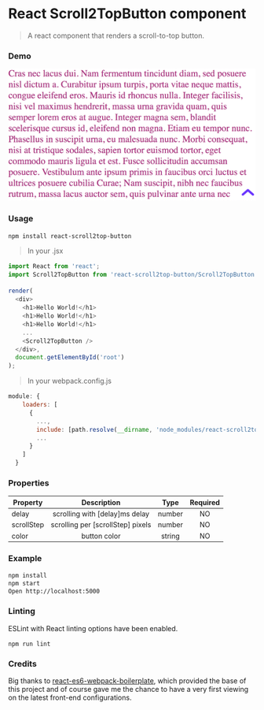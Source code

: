 # React Scroll2TopButton component
> A react component that renders a scroll-to-top button.

### Demo
<p align="center">
  <img  src="demo.gif" alt="Demo" />
</p>

### Usage

    npm install react-scroll2top-button    

> In your .jsx

```javascript
import React from 'react';
import Scroll2TopButton from 'react-scroll2top-button/Scroll2TopButton';

render(
  <div>
    <h1>Hello World!</h1>
    <h1>Hello World!</h1>
    <h1>Hello World!</h1>
    ...
    <Scroll2TopButton />
  </div>,
  document.getElementById('root')
);
```

> In your webpack.config.js

```javascript
module: {
    loaders: [
      {
        ...,
        include: [path.resolve(__dirname, 'node_modules/react-scroll2top-button/Scroll2TopButton')],
        ...
      }
    ]
  }
```
### Properties

| Property       |              Description              |  Type  | Required |
|----------------|:-------------------------------------:|:------:|:--------:|
| delay      |   scrolling with [delay]ms delay  | number |    NO    |
| scrollStep | scrolling per [scrollStep] pixels | number |    NO    |
| color          |              button color             | string |    NO    |
 
### Example

```
npm install
npm start
Open http://localhost:5000
```

### Linting

ESLint with React linting options have been enabled.

```
npm run lint
```

### Credits
Big thanks to [react-es6-webpack-boilerplate](https://github.com/vasanthk/react-es6-webpack-boilerplate), which provided the base of this project and of course gave me the chance to have a very first viewing on the latest front-end configurations.
